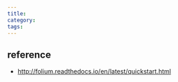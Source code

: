 ```yaml
---
title:
category:
tags: 
---
```


## reference 

- <http://folium.readthedocs.io/en/latest/quickstart.html>